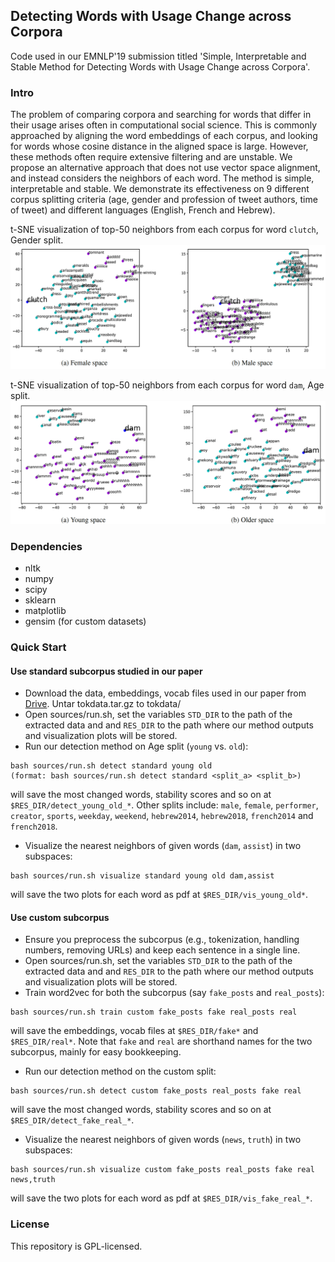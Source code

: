 ## Detecting Words with Usage Change across Corpora

Code used in our EMNLP'19 submission titled 'Simple, Interpretable and Stable Method for Detecting Words with Usage Change across Corpora'.

### Intro
The problem of comparing corpora and searching for words that differ in their usage arises often in computational social science. This is commonly approached by aligning the word embeddings of each corpus, and looking for words whose cosine distance in the aligned space is large. However, these methods often require extensive filtering and are unstable. We propose an alternative approach that does not use vector space alignment, and instead considers the neighbors of each word. The method is simple, interpretable and stable. We demonstrate its effectiveness on 9 different corpus splitting criteria (age, gender and profession of tweet authors, time of tweet) and different languages (English, French and Hebrew).

t-SNE visualization of top-50 neighbors from each corpus for word `clutch`, Gender split.
![Word `clutch` in gender split](images/gender.png)

t-SNE visualization of top-50 neighbors from each corpus for word `dam`, Age split.
![Word `dam` in age split](images/age.png)


### Dependencies
* nltk
* numpy
* scipy
* sklearn
* matplotlib
* gensim (for custom datasets)

### Quick Start

#### Use standard subcorpus studied in our paper
* Download the data, embeddings, vocab files used in our paper from [Drive](https://drive.google.com/open?id=1ytwtPNZGs7DfoLavsfkw5DaIa-PkhACG). Untar tokdata.tar.gz to tokdata/
* Open sources/run.sh, set the variables `STD_DIR` to the path of the extracted data and and `RES_DIR` to the path where our method outputs and visualization plots will be stored.
* Run our detection method on Age split (`young` vs. `old`):
```
bash sources/run.sh detect standard young old
(format: bash sources/run.sh detect standard <split_a> <split_b>)
```
will save the most changed words, stability scores and so on at `$RES_DIR/detect_young_old_*`.
Other splits include: `male`, `female`, `performer`, `creator`, `sports`, `weekday`, `weekend`, `hebrew2014`, `hebrew2018`, `french2014` and `french2018`.
* Visualize the nearest neighbors of given words (`dam`, `assist`) in two subspaces:
```
bash sources/run.sh visualize standard young old dam,assist
```
will save the two plots for each word as pdf at `$RES_DIR/vis_young_old*`.

#### Use custom subcorpus
* Ensure you preprocess the subcorpus (e.g., tokenization, handling numbers, removing URLs) and keep each sentence in a single line.
* Open sources/run.sh, set the variables `STD_DIR` to the path of the extracted data and and `RES_DIR` to the path where our method outputs and visualization plots will be stored.
* Train word2vec for both the subcorpus (say `fake_posts` and `real_posts`):
```
bash sources/run.sh train custom fake_posts fake real_posts real
```
will save the embeddings, vocab files at `$RES_DIR/fake*` and `$RES_DIR/real*`. Note that `fake` and `real` are shorthand names for the two subcorpus, mainly for easy bookkeeping.
* Run our detection method on the custom split:
```
bash sources/run.sh detect custom fake_posts real_posts fake real
```
will save the most changed words, stability scores and so on at `$RES_DIR/detect_fake_real_*`.
* Visualize the nearest neighbors of given words (`news`, `truth`) in two subspaces:
```
bash sources/run.sh visualize custom fake_posts real_posts fake real news,truth
```
will save the two plots for each word as pdf at `$RES_DIR/vis_fake_real_*`.

### License
This repository is GPL-licensed.
